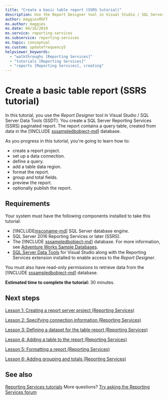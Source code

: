 ```yaml
---
title: "Create a basic table report (SSRS tutorial)"
description: Use the Report Designer tool in Visual Studio / SQL Server Data Tools (SSDT) and then create a SQL Server Reporting Services (SSRS) paginated report.
author: maggiesMSFT
ms.author: maggies
ms.date: 04/16/2019
ms.service: reporting-services
ms.subservice: reporting-services
ms.topic: conceptual
ms.custom: updatefrequency5
helpviewer_keywords:
  - "walkthroughs [Reporting Services]"
  - "tutorials [Reporting Services]"
  - "reports [Reporting Services], creating"
---
```

# Create a basic table report (SSRS tutorial)

In this tutorial, you use the *Report Designer* tool in Visual Studio / SQL Server Data Tools (SSDT). You create a SQL Server Reporting Services (SSRS) paginated report. The report contains a query table, created from data in the [!INCLUDE [sssampledbobject-md](../includes/sssampledbobject-md.md)] database.

As you progress in this tutorial, you're going to learn how to:
  
- create a report project.
- set up a data connection.
- define a query.
- add a table data region.
- format the report.
- group and total fields.
- preview the report.
- optionally publish the report.

## Requirements

Your system must have the following components installed to take this tutorial:

- [!INCLUDE[msconame-md](../includes/msconame-md.md)] SQL Server database engine.  
- SQL Server 2016 Reporting Services or later (SSRS).
- The [!INCLUDE [sssampledbobject-md](../includes/sssampledbobject-md.md)] database.  For more information, see [Adventure Works Sample Databases](https://github.com/Microsoft/sql-server-samples/releases).
- [SQL Server Data Tools](../ssdt/download-sql-server-data-tools-ssdt.md) for Visual Studio along with the Reporting Services extension installed to enable access to the *Report Designer*.
  
You must also have read-only permissions to retrieve data from the [!INCLUDE [sssampledbobject-md](../includes/sssampledbobject-md.md)] database.

**Estimated time to complete the tutorial:** 30 minutes.

## Next steps

[Lesson 1: Creating a report server project &#40;Reporting Services&#41;](lesson-1-creating-a-report-server-project-reporting-services.md)

[Lesson 2: Specifying connection information &#40;Reporting Services&#41;](lesson-2-specifying-connection-information-reporting-services.md)

[Lesson 3: Defining a dataset for the table report &#40;Reporting Services&#41;](lesson-3-defining-a-dataset-for-the-table-report-reporting-services.md)

[Lesson 4: Adding a table to the report &#40;Reporting Services&#41;](lesson-4-adding-a-table-to-the-report-reporting-services.md)

[Lesson 5: Formatting a report &#40;Reporting Services&#41;](lesson-5-formatting-a-report-reporting-services.md)

[Lesson 6: Adding grouping and totals &#40;Reporting Services&#41;](lesson-6-adding-grouping-and-totals-reporting-services.md)

## See also

[Reporting Services tutorials](reporting-services-tutorials-ssrs.md)
More questions? [Try asking the Reporting Services forum](/answers/search.html?c=&f=&includeChildren=&q=ssrs+OR+reporting+services&redirect=search%2fsearch&sort=relevance&type=question+OR+idea+OR+kbentry+OR+answer+OR+topic+OR+user)
